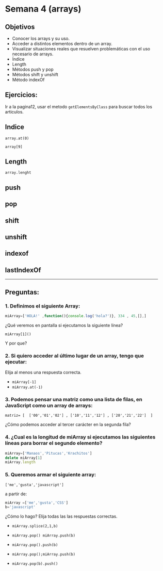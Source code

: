 # Semana 4 (arrays)

## Objetivos

- Conocer los arrays y su uso.
- Acceder a distintos elementos dentro de un array.
- Visualizar situaciones reales que resuelven problemáticas con el uso necesario de arrays.
- Índice
- Length
- Métodos push y pop
- Métodos shift y unshift
- Método indexOf

## Ejercicios:

Ir a la pagina12, usar el metodo `getElementsByClass` para buscar todos los articulos.

## Indice

`array.at(0)`

`array[9]`

## Length

`array.lenght`

## push

## pop

## shift

## unshift

## indexof

## lastIndexOf

------

## Preguntas:

### 1. Definimos el siguiente Array:

```javascript
miArray=['HOLA!' ,function(){console.log('hola?')}, 334 , 45,[],]
```

¿Qué veremos en pantalla si ejecutamos la siguiente línea?

`miArray[1]()`

Y por que?

### 2. Si quiero acceder al último lugar de un array, tengo que ejecutar:
Elija al menos una respuesta correcta.

+ `miArray[-1]`
+ `miArray.at(-1)`

### 3. Podemos pensar una matriz como una lista de filas, en JavaScript como un array de arrays:

`matriz= [  ['00','01','02'] , ['10','11','12'] , ['20','21','22']  ]`


¿Cómo podemos acceder al tercer carácter en la segunda fila?

### 4. ¿Cual es la longitud de miArray si ejecutamos las siguientes líneas para borrar el segundo elemento?

```javascript
miArray=['Manaos','Pitucas','Krachitos']
delete miArray[1]
miArray.length
```

### 5. Queremos armar el siguiente array:

`['me','gusta','javascript']`

a partir de:

```javascript
miArray =['me','gusta','CSS']
b='javascript'
```

¿Cómo lo hago? Elija todas las las respuestas correctas.

* `miArray.splice(2,1,b)`

* `miArray.pop() miArray.push(b)`

* `miArray.pop().push(b)`

* `miArray.pop();miArray.push(b)`

* `miArray.pop(b).push()`


